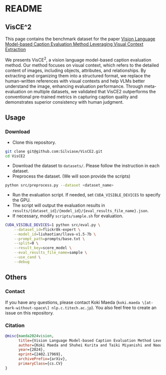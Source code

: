 # README

## VisCE^2

This page contains the benchmark dataset for the paper [Vision Language Model-based Caption Evaluation Method Leveraging Visual Context Extraction](https://arxiv.org/abs/2402.17969)

We presents VisCE$^2$, a vision language model-based caption evaluation method.
Our method focuses on visual context, which refers to the detailed content of images, including objects, attributes, and relationships.
By extracting and organizing them into a structured format, we replace the human-written references with visual contexts and help VLMs better understand the image, enhancing evaluation performance.
Through meta-evaluation on multiple datasets, we validated that VisCE2 outperforms the conventional pre-trained metrics in capturing caption quality and demonstrates superior consistency with human judgment.

## Usage

### Download

- Clone this repository.

```bash
git clone git@github.com:Silviase/VisCE2.git
cd VisCE2
```

- Download the dataset to ```datasets/```. Please follow the instruction in each dataset.
- Preprocess the dataset. (We will soon provide the scripts)

```bash
python src/preprocess.py --dataset <dataset_name>
```

- Run the evaluation script. If needed, set ```CUDA_VISIBLE_DEVICES``` to specify the GPU.
- The script will output the evaluation results in ```results/{dataset_id}/{model_id}/{eval_results_file_name}.json```.
- If necessary, modify ```scripts/sample.sh``` for evaluation.

```bash
CUDA_VISIBLE_DEVICES=1 python src/eval.py \
    --dataset_id=flickr8k-expert \
    --model_id=liuhaotian/llava-v1.5-7b \
    --prompt_path=prompts/base.txt \
    --split=0 \
    --result_key=score_model \
    --eval_results_file_name=sample \
    --use_cand \
    --debug
```

## Others

### Contact

If you have any questions, please contact Koki Maeda (```koki.maeda \[at-mark-without-space\] nlp.c.titech.ac.jp```).
You also feel free to create an issue on this repository.

### Citation

```bibtex
@misc{maeda2024vision,
      title={Vision Language Model-based Caption Evaluation Method Leveraging Visual Context Extraction},
      author={Koki Maeda and Shuhei Kurita and Taiki Miyanishi and Naoaki Okazaki},
      year={2024},
      eprint={2402.17969},
      archivePrefix={arXiv},
      primaryClass={cs.CV}
}
```
